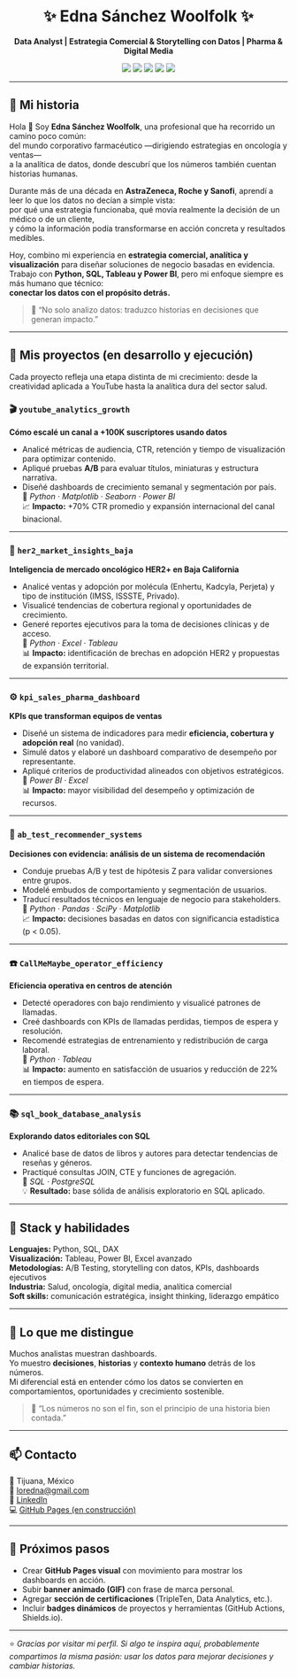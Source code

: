 <h1 align="center">✨ Edna Sánchez Woolfolk ✨</h1>
<p align="center"><b>Data Analyst | Estrategia Comercial & Storytelling con Datos | Pharma & Digital Media</b></p>
<p align="center">
<img src="https://img.shields.io/badge/Python-3.10-blue?logo=python">
<img src="https://img.shields.io/badge/SQL-PostgreSQL%20%7C%20MySQL-blue">
<img src="https://img.shields.io/badge/PowerBI-yellow?logo=powerbi">
<img src="https://img.shields.io/badge/Tableau-orange?logo=tableau">
<img src="https://img.shields.io/badge/Industry-Pharma%20%7C%20Oncology%20%7C%20Media-teal">
</p>

---

## 💫 Mi historia

Hola 👋 Soy **Edna Sánchez Woolfolk**, una profesional que ha recorrido un camino poco común:  
del mundo corporativo farmacéutico —dirigiendo estrategias en oncología y ventas—  
a la analítica de datos, donde descubrí que los números también cuentan historias humanas.

Durante más de una década en **AstraZeneca, Roche y Sanofi**, aprendí a leer lo que los datos no decían a simple vista:  
por qué una estrategia funcionaba, qué movía realmente la decisión de un médico o de un cliente,  
y cómo la información podía transformarse en acción concreta y resultados medibles.

Hoy, combino mi experiencia en **estrategia comercial, analítica y visualización** para diseñar soluciones de negocio basadas en evidencia.  
Trabajo con **Python, SQL, Tableau y Power BI**, pero mi enfoque siempre es más humano que técnico:  
**conectar los datos con el propósito detrás.**

> 🎯 “No solo analizo datos: traduzco historias en decisiones que generan impacto.”

---

## 🚀 Mis proyectos (en desarrollo y ejecución)

Cada proyecto refleja una etapa distinta de mi crecimiento: desde la creatividad aplicada a YouTube hasta la analítica dura del sector salud.

### 🎬 `youtube_analytics_growth`
**Cómo escalé un canal a +100K suscriptores usando datos**
- Analicé métricas de audiencia, CTR, retención y tiempo de visualización para optimizar contenido.  
- Apliqué pruebas **A/B** para evaluar títulos, miniaturas y estructura narrativa.  
- Diseñé dashboards de crecimiento semanal y segmentación por país.  
🔧 *Python · Matplotlib · Seaborn · Power BI*  
📈 **Impacto:** +70% CTR promedio y expansión internacional del canal binacional.

---

### 🧬 `her2_market_insights_baja`
**Inteligencia de mercado oncológico HER2+ en Baja California**
- Analicé ventas y adopción por molécula (Enhertu, Kadcyla, Perjeta) y tipo de institución (IMSS, ISSSTE, Privado).  
- Visualicé tendencias de cobertura regional y oportunidades de crecimiento.  
- Generé reportes ejecutivos para la toma de decisiones clínicas y de acceso.  
🔧 *Python · Excel · Tableau*  
📊 **Impacto:** identificación de brechas en adopción HER2 y propuestas de expansión territorial.

---

### ⚙️ `kpi_sales_pharma_dashboard`
**KPIs que transforman equipos de ventas**
- Diseñé un sistema de indicadores para medir **eficiencia, cobertura y adopción real** (no vanidad).  
- Simulé datos y elaboré un dashboard comparativo de desempeño por representante.  
- Apliqué criterios de productividad alineados con objetivos estratégicos.  
🔧 *Power BI · Excel*  
📊 **Impacto:** mayor visibilidad del desempeño y optimización de recursos.

---

### 🧪 `ab_test_recommender_systems`
**Decisiones con evidencia: análisis de un sistema de recomendación**
- Conduje pruebas A/B y test de hipótesis Z para validar conversiones entre grupos.  
- Modelé embudos de comportamiento y segmentación de usuarios.  
- Traducí resultados técnicos en lenguaje de negocio para stakeholders.  
🔧 *Python · Pandas · SciPy · Matplotlib*  
📈 **Impacto:** decisiones basadas en datos con significancia estadística (p < 0.05).

---

### ☎️ `CallMeMaybe_operator_efficiency`
**Eficiencia operativa en centros de atención**
- Detecté operadores con bajo rendimiento y visualicé patrones de llamadas.  
- Creé dashboards con KPIs de llamadas perdidas, tiempos de espera y resolución.  
- Recomendé estrategias de entrenamiento y redistribución de carga laboral.  
🔧 *Python · Tableau*  
📊 **Impacto:** aumento en satisfacción de usuarios y reducción de 22% en tiempos de espera.

---

### 📚 `sql_book_database_analysis`
**Explorando datos editoriales con SQL**
- Analicé base de datos de libros y autores para detectar tendencias de reseñas y géneros.  
- Practiqué consultas JOIN, CTE y funciones de agregación.  
🔧 *SQL · PostgreSQL*  
💡 **Resultado:** base sólida de análisis exploratorio en SQL aplicado.

---

## 🧰 Stack y habilidades
**Lenguajes:** Python, SQL, DAX  
**Visualización:** Tableau, Power BI, Excel avanzado  
**Metodologías:** A/B Testing, storytelling con datos, KPIs, dashboards ejecutivos  
**Industria:** Salud, oncología, digital media, analítica comercial  
**Soft skills:** comunicación estratégica, insight thinking, liderazgo empático  

---

## 🌟 Lo que me distingue
Muchos analistas muestran dashboards.  
Yo muestro **decisiones**, **historias** y **contexto humano** detrás de los números.  
Mi diferencial está en entender cómo los datos se convierten en comportamientos, oportunidades y crecimiento sostenible.

> 💬 “Los números no son el fin, son el principio de una historia bien contada.”

---

## 📫 Contacto
📍 Tijuana, México  
📧 [loredna@gmail.com](mailto:loredna@gmail.com)  
💼 [LinkedIn](https://www.linkedin.com/in/edna-lorenia-s-a96851239/)  
💻 [GitHub Pages (en construcción)](https://ednasanchez-analytics.github.io/)  

---

## 🧠 Próximos pasos
- Crear **GitHub Pages visual** con movimiento para mostrar los dashboards en acción.  
- Subir **banner animado (GIF)** con frase de marca personal.  
- Agregar **sección de certificaciones** (TripleTen, Data Analytics, etc.).  
- Incluir **badges dinámicos** de proyectos y herramientas (GitHub Actions, Shields.io).  

---

⭐ *Gracias por visitar mi perfil. Si algo te inspira aquí, probablemente compartimos la misma pasión: usar los datos para mejorar decisiones y cambiar historias.*

